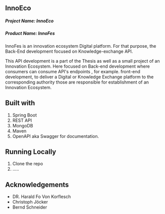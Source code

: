 ## InnoEco 

##### Project Name: InnoEco

##### Product Name: InnoFes

InnoFes is an innovation ecosystem Digital platform. For that purpose, the Back-End development focused on Knowledge-exchange API.  

This API development is a part of the Thesis as well as a small project of an Innovation Ecosystem. 
Here focused on Back-end development where consumers can consume API's endpoints , for example. front-end development, to deliver a Digital or Knowledge Exchange platform to the corresponding authority those are responsible for establishment of an Innovation Ecosystem.

## Built with

1. Spring Boot
2. REST API
3. MongoDB
4. Maven
5. OpenAPI aka Swagger for documentation. 

## Running Locally

1. Clone the repo
2. .....

## Acknowledgements
 - DR. Harald Fo Von Korflesch
 - Christoph Jöcker
 - Bernd Schneider
